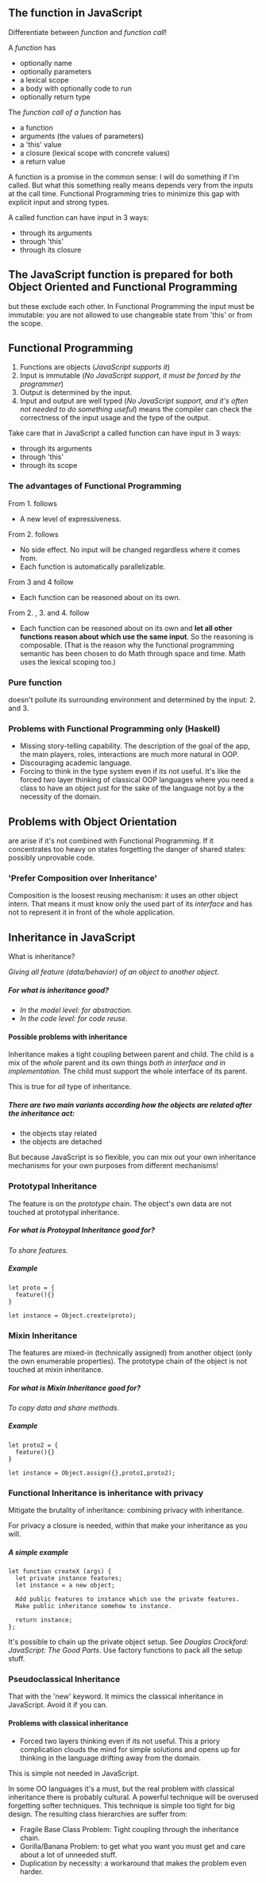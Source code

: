 ## The function in JavaScript
Differentiate between _function_ and _function call_!

A _function_ has
* optionally name
* optionally parameters
* a lexical scope
* a body with optionally code to run
* optionally return type

The _function call of a function_ has
* a function
* arguments (the values of parameters)
* a 'this' value
* a closure (lexical scope with concrete values)
* a return value

A function is a promise in the common sense: I will do something if I'm called.
But what this something really means depends very from the inputs at the call time.
Functional Programming tries to minimize this gap with explicit input and strong types.

A called function can have input in 3 ways:
* through its arguments
* through 'this'
* through its closure


## The JavaScript function is prepared for both Object Oriented and Functional Programming
but these exclude each other. In Functional Programming the input must be immutable:
you are not allowed to use changeable state from 'this' or from the scope.



## Functional Programming
1. Functions are objects (_JavaScript supports it_)
2. Input is immutable (_No JavaScript support, it must be forced by the
  programmer_)
3. Output is determined by the input.
4. Input and output are well typed (_No JavaScript support, and it's
often not needed to do something useful_) means the compiler can check
the correctness of the input usage and the type of the output.

Take care that in JavaScript a called function can have input in 3 ways:
* through its arguments
* through 'this'
* through its scope


### The advantages of Functional Programming
From 1. follows
  * A new level of expressiveness.

From 2. follows
  * No side effect. No input will be changed regardless where it comes from.
  * Each function is automatically parallelizable.

From 3 and 4 follow
  * Each function can be reasoned about on its own.

From 2. , 3. and 4. follow
  * Each function can be reasoned about on its own and __let all other
  functions reason about which use the same input__. So the reasoning
  is composable. (That is the reason why the functional
  programming semantic has been chosen to do Math through space and
  time. Math uses the lexical scoping too.)

### Pure function
doesn't pollute its surrounding environment and determined by the input: 2. and 3.

### Problems with Functional Programming only (Haskell)
* Missing story-telling capability. The description of the goal of the app, the main players, roles, interactions are much more natural in OOP.
* Discouraging academic language.
* Forcing to think in the type system even if its not useful.
It's like the forced two layer thinking of classical OOP languages where
you need a class to have an object just for the sake of the language not
by a the necessity of the domain.

## Problems with Object Orientation
are arise if it's not combined with Functional Programming. If it concentrates too heavy
on states forgetting the danger of shared states: possibly unprovable code.


### 'Prefer Composition over Inheritance'
Composition is the loosest reusing mechanism: it uses an other object intern. That means it must
know only the used part of its _interface_ and has not to represent it in front of the whole
application.


## Inheritance in JavaScript
What is inheritance?

_Giving all feature (data/behavior) of an object to another object._

##### For what is inheritance good?
* _In the model level: for abstraction._
* _In the code level: for code reuse._

#### Possible problems with inheritance
Inheritance makes a tight coupling between parent and child. The child is a mix of the _whole_
parent and its own things _both in interface and in implementation_. The child must support the
whole interface of its parent.

This is true for _all_ type of inheritance.

##### There are two main variants according how the objects are related after the inheritance act:
* the objects stay related
* the objects are detached

But because JavaScript is so flexible, you can mix out your own inheritance mechanisms for your own
purposes from different mechanisms!

### Prototypal Inheritance
The feature is on the _prototype_ chain.
The object's own data are not touched at prototypal inheritance.

##### For what is Protoypal Inheritance good for?
_To share features._

##### Example
```
let proto = {
  feature(){}
}

let instance = Object.create(proto);
```
### Mixin Inheritance
The features are mixed-in (technically assigned) from another object (only the own enumerable properties).
The prototype chain of the object is not touched at mixin inheritance.

##### For what is Mixin Inheritance good for?
_To copy data and share methods._

##### Example
```
let proto2 = {
  feature(){}
}

let instance = Object.assign({},proto1,proto2);
```

### Functional Inheritance is inheritance with privacy
Mitigate the brutality of inheritance: combining privacy with inheritance.

For privacy a closure is needed, within that make your inheritance as you will.

##### A simple example
```
let function createX (args) {
  let private instance features;
  let instance = a new object;

  Add public features to instance which use the private features.
  Make public inheritance somehow to instance.

  return instance;
};
```
It's possible to chain up the private object setup. See _Douglas Crockford: JavaScript: The Good Parts_. Use factory functions to pack all the setup stuff.


### Pseudoclassical Inheritance
That with the 'new' keyword. It mimics the classical inheritance in JavaScript.
Avoid it if you can.

#### Problems with classical inheritance
* Forced two layers thinking even if its not useful. This a priory complication clouds the mind for simple solutions and opens up for thinking in the language drifting away from the domain.

This is simple not needed in JavaScript.

In some OO languages it's a must, but the real problem with classical inheritance there
is probably cultural. A powerful technique will be overused forgetting softer techniques.
This technique is simple too tight for big design.
The resulting class hierarchies are suffer from:

* Fragile Base Class Problem: Tight coupling through the inheritance chain.
* Gorilla/Banana Problem: to get what you want you must get and care about a lot of unneeded stuff.
* Duplication by necessity: a workaround that makes the problem even harder.
